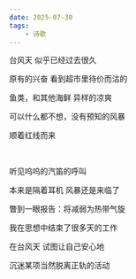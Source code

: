 ```yaml
---
date: 2025-07-30
tags:
	- 诗歌
---
```

台风天 似乎已经过去很久

原有的兴奋 看到超市里待价而沽的

鱼类，和其他海鲜 异样的凉爽

可以什么都不想，没有预知的风暴

顺着红线而来

<br/>

听见呜呜的汽笛的呼叫

本来是隔着耳机 风暴还是来临了

瞥到一眼报告：将减弱为热带气旋

我在思想中结束了很多天的工作

在台风天 试图让自己安心地

沉迷某项当然脱离正轨的活动